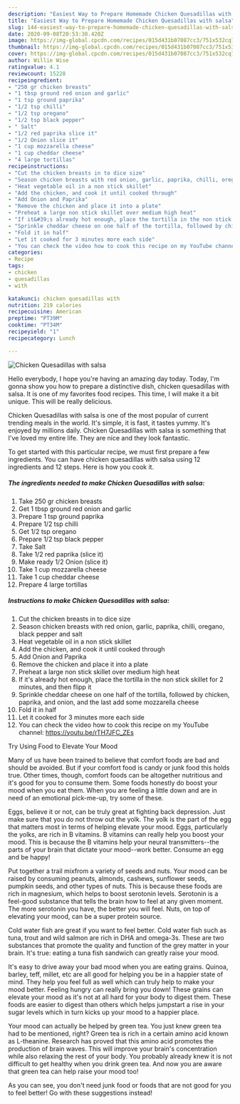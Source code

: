 ```yaml
---
description: "Easiest Way to Prepare Homemade Chicken Quesadillas with salsa"
title: "Easiest Way to Prepare Homemade Chicken Quesadillas with salsa"
slug: 144-easiest-way-to-prepare-homemade-chicken-quesadillas-with-salsa
date: 2020-09-08T20:53:38.420Z
image: https://img-global.cpcdn.com/recipes/015d431b07087cc3/751x532cq70/chicken-quesadillas-with-salsa-recipe-main-photo.jpg
thumbnail: https://img-global.cpcdn.com/recipes/015d431b07087cc3/751x532cq70/chicken-quesadillas-with-salsa-recipe-main-photo.jpg
cover: https://img-global.cpcdn.com/recipes/015d431b07087cc3/751x532cq70/chicken-quesadillas-with-salsa-recipe-main-photo.jpg
author: Willie Wise
ratingvalue: 4.1
reviewcount: 15228
recipeingredient:
- "250 gr chicken breasts"
- "1 tbsp ground red onion and garlic"
- "1 tsp ground paprika"
- "1/2 tsp chilli"
- "1/2 tsp oregano"
- "1/2 tsp black pepper"
- " Salt"
- "1/2 red paprika slice it"
- "1/2 Onion slice it"
- "1 cup mozzarella cheese"
- "1 cup cheddar cheese"
- "4 large tortillas"
recipeinstructions:
- "Cut the chicken breasts in to dice size"
- "Season chicken breasts with red onion, garlic, paprika, chilli, oregano, black pepper and salt"
- "Heat vegetable oil in a non stick skillet"
- "Add the chicken, and cook it until cooked through"
- "Add Onion and Paprika"
- "Remove the chicken and place it into a plate"
- "Preheat a large non stick skillet over medium high heat"
- "If it&#39;s already hot enough, place the tortilla in the non stick skillet for 2 minutes, and then flipp it"
- "Sprinkle cheddar cheese on one half of the tortilla, followed by chicken, paprika, and onion, and the last add some mozzarella cheese"
- "Fold it in half"
- "Let it cooked for 3 minutes more each side"
- "You can check the video how to cook this recipe on my YouTube channel: https://youtu.be/rTH7JFC_ZEs"
categories:
- Recipe
tags:
- chicken
- quesadillas
- with

katakunci: chicken quesadillas with 
nutrition: 219 calories
recipecuisine: American
preptime: "PT39M"
cooktime: "PT34M"
recipeyield: "1"
recipecategory: Lunch

---
```



![Chicken Quesadillas with salsa](https://img-global.cpcdn.com/recipes/015d431b07087cc3/751x532cq70/chicken-quesadillas-with-salsa-recipe-main-photo.jpg)

Hello everybody, I hope you're having an amazing day today. Today, I'm gonna show you how to prepare a distinctive dish, chicken quesadillas with salsa. It is one of my favorites food recipes. This time, I will make it a bit unique. This will be really delicious.

Chicken Quesadillas with salsa is one of the most popular of current trending meals in the world. It's simple, it is fast, it tastes yummy. It's enjoyed by millions daily. Chicken Quesadillas with salsa is something that I've loved my entire life. They are nice and they look fantastic.




To get started with this particular recipe, we must first prepare a few ingredients. You can have chicken quesadillas with salsa using 12 ingredients and 12 steps. Here is how you cook it.

<!--inarticleads1-->

##### The ingredients needed to make Chicken Quesadillas with salsa:

1. Take 250 gr chicken breasts
1. Get 1 tbsp ground red onion and garlic
1. Prepare 1 tsp ground paprika
1. Prepare 1/2 tsp chilli
1. Get 1/2 tsp oregano
1. Prepare 1/2 tsp black pepper
1. Take  Salt
1. Take 1/2 red paprika (slice it)
1. Make ready 1/2 Onion (slice it)
1. Take 1 cup mozzarella cheese
1. Take 1 cup cheddar cheese
1. Prepare 4 large tortillas




<!--inarticleads2-->

##### Instructions to make Chicken Quesadillas with salsa:

1. Cut the chicken breasts in to dice size
1. Season chicken breasts with red onion, garlic, paprika, chilli, oregano, black pepper and salt
1. Heat vegetable oil in a non stick skillet
1. Add the chicken, and cook it until cooked through
1. Add Onion and Paprika
1. Remove the chicken and place it into a plate
1. Preheat a large non stick skillet over medium high heat
1. If it&#39;s already hot enough, place the tortilla in the non stick skillet for 2 minutes, and then flipp it
1. Sprinkle cheddar cheese on one half of the tortilla, followed by chicken, paprika, and onion, and the last add some mozzarella cheese
1. Fold it in half
1. Let it cooked for 3 minutes more each side
1. You can check the video how to cook this recipe on my YouTube channel: https://youtu.be/rTH7JFC_ZEs




Try Using Food to Elevate Your Mood


Many of us have been trained to believe that comfort foods are bad and should be avoided. But if your comfort food is candy or junk food this holds true. Other times, though, comfort foods can be altogether nutritious and it's good for you to consume them. Some foods honestly do boost your mood when you eat them. When you are feeling a little down and are in need of an emotional pick-me-up, try some of these.

Eggs, believe it or not, can be truly great at fighting back depression. Just make sure that you do not throw out the yolk. The yolk is the part of the egg that matters most in terms of helping elevate your mood. Eggs, particularly the yolks, are rich in B vitamins. B vitamins can really help you boost your mood. This is because the B vitamins help your neural transmitters--the parts of your brain that dictate your mood--work better. Consume an egg and be happy!

Put together a trail mixfrom a variety of seeds and nuts. Your mood can be raised by consuming peanuts, almonds, cashews, sunflower seeds, pumpkin seeds, and other types of nuts. This is because these foods are rich in magnesium, which helps to boost serotonin levels. Serotonin is a feel-good substance that tells the brain how to feel at any given moment. The more serotonin you have, the better you will feel. Nuts, on top of elevating your mood, can be a super protein source.

Cold water fish are great if you want to feel better. Cold water fish such as tuna, trout and wild salmon are rich in DHA and omega-3s. These are two substances that promote the quality and function of the grey matter in your brain. It's true: eating a tuna fish sandwich can greatly raise your mood. 

It's easy to drive away your bad mood when you are eating grains. Quinoa, barley, teff, millet, etc are all good for helping you be in a happier state of mind. They help you feel full as well which can truly help to make your mood better. Feeling hungry can really bring you down! These grains can elevate your mood as it's not at all hard for your body to digest them. These foods are easier to digest than others which helps jumpstart a rise in your sugar levels which in turn kicks up your mood to a happier place.

Your mood can actually be helped by green tea. You just knew green tea had to be mentioned, right? Green tea is rich in a certain amino acid known as L-theanine. Research has proved that this amino acid promotes the production of brain waves. This will improve your brain's concentration while also relaxing the rest of your body. You probably already knew it is not difficult to get healthy when you drink green tea. And now you are aware that green tea can help raise your mood too!

As you can see, you don't need junk food or foods that are not good for you to feel better! Go  with  these suggestions  instead!

